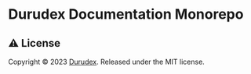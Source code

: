 # Durudex Documentation Monorepo

## ⚠️ License

Copyright © 2023 [Durudex](https://github.com/durudex). Released under the MIT license.
